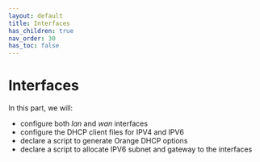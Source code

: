 ```yaml
---
layout: default 
title: Interfaces
has_children: true
nav_order: 30
has_toc: false
---
```


# Interfaces

In this part, we will:
- configure both *lan* and *wan* interfaces
- configure the DHCP client files for IPV4 and IPV6
- declare a script to generate Orange DHCP options
- declare a script to allocate IPV6 subnet and gateway to the interfaces